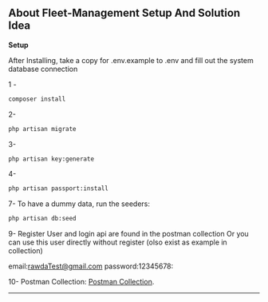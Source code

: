 ## About Fleet-Management Setup And Solution Idea

**Setup**

After Installing, take a copy for .env.example to .env and fill out the system database connection

1 -
```sh
composer install
```

2-
```sh
php artisan migrate
```

3-
```sh
php artisan key:generate
```

4-
```sh
php artisan passport:install
```


7- To have a dummy data, run the seeders:
```sh
php artisan db:seed
```


9- Register User and login api are found in the postman collection 
Or you can use this user directly without register (olso exist as example in collection)

email:rawdaTest@gmail.com 
password:12345678:

10- Postman Collection: [Postman Collection](https://documenter.getpostman.com/view/18668876/UyxqD3rK).
***

